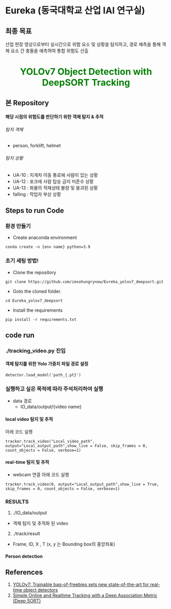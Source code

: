 # Eureka (동국대학교 산업 IAI 연구실)  
## 최종 목표
산업 현장 영상으로부터 실시간으로 위험 요소 및 상황을 탐지하고, 경로 예측을 통해 객체 요소 간 충돌을 예측하여 통합 위험도 산출  
<H1 align="center"><font color="green">
YOLOv7 Object Detection with DeepSORT Tracking</font></H1>

## 본 Repository
#### 해당 시점의 위험도를 판단하기 위한 객체 탐지 & 추적
###### 탐지 객체
- person, forklift, helmet

###### 탐지 상황
- UA-10 : 지게차 이동 통로에 사람이 있는 상황
- UA-12 : 포크에 사람 탑승 금지 미준수 상황
- UA-13 : 화물의 적재상태 불량 및 붕괴된 상황
- falling : 작업자 부상 상황


## Steps to run Code  

### 환경 만들기
- Create anaconda environment
```
conda create -n {env name} python=3.9
```

### 초기 세팅 방법!

- Clone the repository
```
git clone https://github.com/imsohungrynow/Eureka_yolov7_deepsort.git
```
- Goto the cloned folder.
```
cd Eureka_yolov7_deepsort
```
- Install the requirements
```
pip install -r requirements.txt
```

## code run
### ./tracking_video.py 진입

#### 객체 탐지를 위한 Yolo 가중치 파일 경로 설정
```
detector.load_model('path_{.pt}') 
```

### 실행하고 싶은 목적에 따라 주석처리하여 실행
- data 경로
  - IO_data/output/{video name}  

#### local video 탐지 및 추적 
아래 코드 실행 
```
tracker.track_video("Local_video_path", output="Local_output_path",show_live = False, skip_frames = 0, count_objects = False, verbose=1)

```
#### real-time 탐지 및 추적
- webcam 연결
아래 코드 실행
```
tracker.track_video(0, output="Local_output_path",show_live = True, skip_frames = 0, count_objects = False, verbose=1)
```

### RESULTS
1. ./IO_data/output
- 객체 탐지 및 추적화 된 video
2. ./track/result
- Frame, ID, X , T (x, y 는 Bounding box의 중앙좌표)

#### Person detection

## References
1. [YOLOv7: Trainable bag-of-freebies sets new state-of-the-art for real-time object detectors](https://github.com/WongKinYiu/yolov7)
2. [Simple Online and Realtime Tracking with a Deep Association Metric (Deep SORT)](https://github.com/nwojke/deep_sort)
